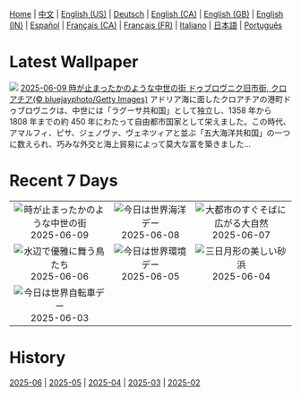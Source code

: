 [Home](../README.md) | [中文](zh-CN.md) | [English (US)](en-US.md) | [Deutsch](de-DE.md) | [English (CA)](en-CA.md) | [English (GB)](en-GB.md) | [English (IN)](en-IN.md) | [Español](es-ES.md) | [Français (CA)](fr-CA.md) | [Français (FR)](fr-FR.md) | [Italiano](it-IT.md) | [日本語](ja-JP.md) | [Português](pt-BR.md)

# Latest Wallpaper
![](https://www.bing.com/th?id=OHR.DubrovnikTwilight_JA-JP6048239722_UHD.jpg)
[2025-06-09 時が止まったかのような中世の街 ドゥブロヴニク旧市街, クロアチア(© bluejayphoto/Getty Images)](https://www.bing.com/th?id=OHR.DubrovnikTwilight_JA-JP6048239722_UHD.jpg)
アドリア海に面したクロアチアの港町ドゥブロヴニクは、中世には「ラグーサ共和国」として独立し、1358 年から 1808 年までの約 450 年にわたって自由都市国家として栄えました。この時代、アマルフィ、ピサ、ジェノヴァ、ヴェネツィアと並ぶ「五大海洋共和国」の一つに数えられ、巧みな外交と海上貿易によって莫大な富を築きました…

# Recent 7 Days
|  |  |  |
|:---:|:---:|:---:|
| ![](https://www.bing.com/th?id=OHR.DubrovnikTwilight_JA-JP6048239722_400x240.jpg "時が止まったかのような中世の街") 2025-06-09 | ![](https://www.bing.com/th?id=OHR.StellarSeaLions_JA-JP5798122573_400x240.jpg "今日は世界海洋デー") 2025-06-08 | ![](https://www.bing.com/th?id=OHR.PacificCrestTrail_JA-JP5723625676_400x240.jpg "大都市のすぐそばに広がる大自然") 2025-06-07 |
| ![](https://www.bing.com/th?id=OHR.FlamingosNamibia_JA-JP5652363702_400x240.jpg "水辺で優雅に舞う鳥たち") 2025-06-06 | ![](https://www.bing.com/th?id=OHR.OlivaresMural_JA-JP5583290879_400x240.jpg "今日は世界環境デー") 2025-06-05 | ![](https://www.bing.com/th?id=OHR.CalaLuna_JA-JP5500735927_400x240.jpg "三日月形の美しい砂浜") 2025-06-04 |
| ![](https://www.bing.com/th?id=OHR.BicyclesUtrecht_JA-JP5412033265_400x240.jpg "今日は世界自転車デー") 2025-06-03 |  |  |

# History
[2025-06](../archives/wallpaper/ja-JP/w_2025_06.md) | [2025-05](../archives/wallpaper/ja-JP/w_2025_05.md) | [2025-04](../archives/wallpaper/ja-JP/w_2025_04.md) | [2025-03](../archives/wallpaper/ja-JP/w_2025_03.md) | [2025-02](../archives/wallpaper/ja-JP/w_2025_02.md)
